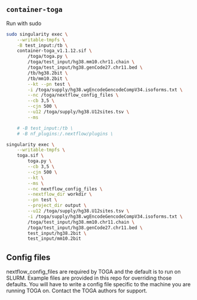 ## `container-toga`

Run with sudo

```bash
sudo singularity exec \
    --writable-tmpfs \
    -B test_input:/tb \
    container-toga_v1.1.12.sif \
        /toga/toga.py \
        /toga/test_input/hg38.mm10.chr11.chain \
        /toga/test_input/hg38.genCode27.chr11.bed \
        /tb/hg38.2bit \
        /tb/mm10.2bit \
        --kt --pn test \
        -i /toga/supply/hg38.wgEncodeGencodeCompV34.isoforms.txt \
        --nc /toga/nextflow_config_files \
        --cb 3,5 \
        --cjn 500 \
        --u12 /toga/supply/hg38.U12sites.tsv \
        --ms
```


```bash
    # -B test_input:/tb \
    # -B nf_plugins:/.nextflow/plugins \

singularity exec \
    --writable-tmpfs \
    toga.sif \
        toga.py \
        --cb 3,5 \
        --cjn 500 \
        --kt \
        --ms \
        --nc nextflow_config_files \
        --nextflow_dir workdir \
        --pn test \
        --project_dir output \
        --u12 /toga/supply/hg38.U12sites.tsv \
        -i /toga/supply/hg38.wgEncodeGencodeCompV34.isoforms.txt \
        /toga/test_input/hg38.mm10.chr11.chain \
        /toga/test_input/hg38.genCode27.chr11.bed \
        test_input/hg38.2bit \
        test_input/mm10.2bit
```

## Config files

nextflow_config_files are required by TOGA and the default is to run on SLURM.
Example files are provided in this repo for overriding those defaults.
You will have to write a config file specific to the machine you are running TOGA on.
Contact the TOGA authors for support.
